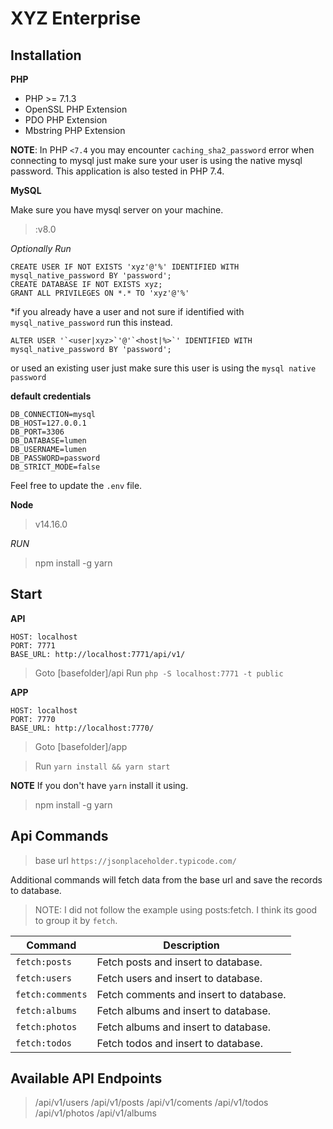 
# XYZ Enterprise

## Installation

**PHP**

-   PHP >= 7.1.3
-   OpenSSL PHP Extension
-   PDO PHP Extension
-   Mbstring PHP Extension

**NOTE**: In PHP `<7.4` you may encounter `caching_sha2_password` error when connecting to mysql just make sure your user is using the native mysql password. This application is also tested in PHP 7.4.

**MySQL**

Make sure you have mysql server on your machine.

>:v8.0


*Optionally Run*

```
CREATE USER IF NOT EXISTS 'xyz'@'%' IDENTIFIED WITH mysql_native_password BY 'password';
CREATE DATABASE IF NOT EXISTS xyz;
GRANT ALL PRIVILEGES ON *.* TO 'xyz'@'%'
```

*if you already have a user and not sure if identified with `mysql_native_password` run this instead.

```
ALTER USER '`<user|xyz>`'@'`<host|%>`' IDENTIFIED WITH mysql_native_password BY 'password';
```

or used an existing user just make sure this user is using the `mysql native password`

**default credentials**
```
DB_CONNECTION=mysql
DB_HOST=127.0.0.1
DB_PORT=3306
DB_DATABASE=lumen
DB_USERNAME=lumen
DB_PASSWORD=password
DB_STRICT_MODE=false
```

Feel free to update the `.env` file.

**Node**

> v14.16.0

*RUN*
> npm install -g yarn

## Start

**API**

```
HOST: localhost
PORT: 7771
BASE_URL: http://localhost:7771/api/v1/
```

> Goto [basefolder]/api
> Run `php -S localhost:7771 -t public`

**APP**

```
HOST: localhost
PORT: 7770
BASE_URL: http://localhost:7770/
```

> Goto [basefolder]/app

> Run `yarn install && yarn start`

**NOTE** If you don't have `yarn` install it using.

> npm install -g yarn


## Api Commands

> base url `https://jsonplaceholder.typicode.com/`

Additional commands will fetch data from the base url and save the records to database.

> NOTE: I did not follow the example using posts:fetch. I think its good to group it by `fetch`.

| Command          | Description                            |
| ---------------- | -------------------------------------- |
| `fetch:posts`    | Fetch posts and insert to database.    |
| `fetch:users`    | Fetch users and insert to database.    |
| `fetch:comments` | Fetch comments and insert to database. |
| `fetch:albums`   | Fetch albums and insert to database.   |
| `fetch:photos`   | Fetch albums and insert to database.   |
| `fetch:todos`    | Fetch todos and insert to database.    |

## Available API Endpoints

> /api/v1/users
> /api/v1/posts
> /api/v1/coments
> /api/v1/todos
> /api/v1/photos
> /api/v1/albums
